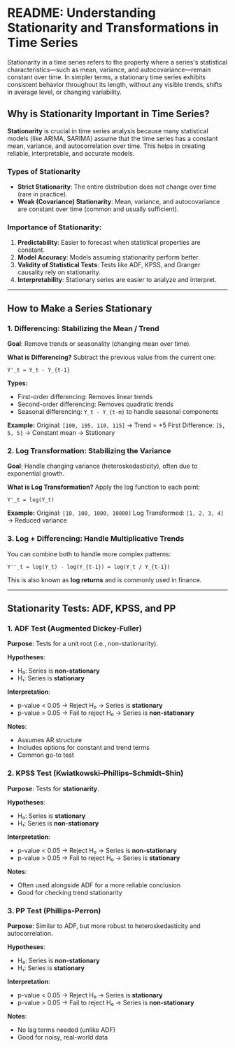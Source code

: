# README: Understanding Stationarity and Transformations in Time Series

Stationarity in a time series refers to the property where a series's statistical characteristics—such as mean, variance, and autocovariance—remain constant over time. In simpler terms, a stationary time series exhibits consistent behavior throughout its length, without any visible trends, shifts in average level, or changing variability.

## Why is Stationarity Important in Time Series?

**Stationarity** is crucial in time series analysis because many statistical models (like ARIMA, SARIMA) assume that the time series has a constant mean, variance, and autocorrelation over time. This helps in creating reliable, interpretable, and accurate models.

### Types of Stationarity
- **Strict Stationarity**: The entire distribution does not change over time (rare in practice).
- **Weak (Covariance) Stationarity**: Mean, variance, and autocovariance are constant over time (common and usually sufficient).

### Importance of Stationarity:
1. **Predictability**: Easier to forecast when statistical properties are constant.
2. **Model Accuracy**: Models assuming stationarity perform better.
3. **Validity of Statistical Tests**: Tests like ADF, KPSS, and Granger causality rely on stationarity.
4. **Interpretability**: Stationary series are easier to analyze and interpret.

---

## How to Make a Series Stationary

### 1. Differencing: Stabilizing the Mean / Trend

**Goal**: Remove trends or seasonality (changing mean over time).

**What is Differencing?**
Subtract the previous value from the current one:
```
Y'_t = Y_t - Y_{t-1}
```

**Types:**
- First-order differencing: Removes linear trends
- Second-order differencing: Removes quadratic trends
- Seasonal differencing: `Y_t - Y_{t-m}` to handle seasonal components

**Example:**
Original: `[100, 105, 110, 115]`  → Trend = +5
First Difference: `[5, 5, 5]` → Constant mean → Stationary

### 2. Log Transformation: Stabilizing the Variance

**Goal**: Handle changing variance (heteroskedasticity), often due to exponential growth.

**What is Log Transformation?**
Apply the log function to each point:
```
Y'_t = log(Y_t)
```

**Example:**
Original: `[10, 100, 1000, 10000]`
Log Transformed: `[1, 2, 3, 4]` → Reduced variance

### 3. Log + Differencing: Handle Multiplicative Trends

You can combine both to handle more complex patterns:
```
Y''_t = log(Y_t) - log(Y_{t-1}) = log(Y_t / Y_{t-1})
```
This is also known as **log returns** and is commonly used in finance.

---

## Stationarity Tests: ADF, KPSS, and PP

### 1. ADF Test (Augmented Dickey-Fuller)

**Purpose**: Tests for a unit root (i.e., non-stationarity).

**Hypotheses**:
- H₀: Series is **non-stationary**
- H₁: Series is **stationary**

**Interpretation**:
- p-value < 0.05 → Reject H₀ → Series is **stationary**
- p-value > 0.05 → Fail to reject H₀ → Series is **non-stationary**

**Notes**:
- Assumes AR structure
- Includes options for constant and trend terms
- Common go-to test

### 2. KPSS Test (Kwiatkowski–Phillips–Schmidt–Shin)

**Purpose**: Tests for **stationarity**.

**Hypotheses**:
- H₀: Series is **stationary**
- H₁: Series is **non-stationary**

**Interpretation**:
- p-value < 0.05 → Reject H₀ → Series is **non-stationary**
- p-value > 0.05 → Fail to reject H₀ → Series is **stationary**

**Notes**:
- Often used alongside ADF for a more reliable conclusion
- Good for checking trend stationarity

### 3. PP Test (Phillips-Perron)

**Purpose**: Similar to ADF, but more robust to heteroskedasticity and autocorrelation.

**Hypotheses**:
- H₀: Series is **non-stationary**
- H₁: Series is **stationary**

**Interpretation**:
- p-value < 0.05 → Reject H₀ → Series is **stationary**
- p-value > 0.05 → Fail to reject H₀ → Series is **non-stationary**

**Notes**:
- No lag terms needed (unlike ADF)
- Good for noisy, real-world data

